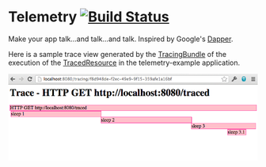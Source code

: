 Telemetry [![Build Status](https://travis-ci.org/ryankennedy/telemetry.png)](https://travis-ci.org/ryankennedy/telemetry)
=========

Make your app talk…and talk…and talk. Inspired by Google's [Dapper](http://research.google.com/pubs/pub36356.html).

Here is a sample trace view generated by the
[TracingBundle](telemetry-dropwizard/src/main/java/com/hypnoticocelot/telemetry/dropwizard/TracingBundle.java) of the
execution of the [TracedResource](telemetry-example/src/main/java/com/hypnoticocelot/telemetry/example/resources/TracedResource.java) in the telemetry-example application.

![Sample Span](/telemetry-service/screenshot.png "Sample Span View")
